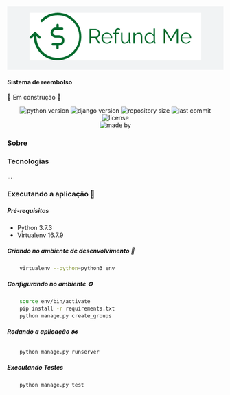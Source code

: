 <div style='background-color:#f1f3f4' align='center'>
    <h1 align='center' style="margin: 0px;padding:0">
        <img alt="Application Logo" src='./assets/logo2.png' style='margin:15px;padding:0'>
    </h1>
</div>

#### Sistema de reembolso
:construction: Em construção :construction:
<p align="center">
  <img alt="python version" src="https://img.shields.io/static/v1?label=python&message=3.7.3&color=2d618c&style=for-the-badge&logo=python"/>

  <img alt="django version" src="https://img.shields.io/static/v1?label=django&message=3.1.1&color=083d06&style=for-the-badge&logo=django"/>
  
  <img alt="repository size" src="https://img.shields.io/github/repo-size/GDSRS/Sysreembolso?style=for-the-badge"/>

  <img alt="last commit" src="https://img.shields.io/github/last-commit/GDSRS/Sysreembolso?style=for-the-badge"/>

  <img alt="license" src="https://img.shields.io/static/v1?label=license&message=MIT&color=f4e21a&style=for-the-badge"/>

  <br/>

  <img alt="made by" src="https://img.shields.io/static/v1?label=made%20by&message=Guilherme%20Sant'Ana&color=177c2b&style=for-the-badge"/>
</p>

### Sobre
### Tecnologias
...

### Executando a aplicação :rocket:
##### Pré-requisitos
* Python 3.7.3
* Virtualenv 16.7.9

##### Criando no ambiente de desenvolvimento :hammer:
```bash
    virtualenv --python=python3 env
```
##### Configurando no ambiente :gear:
```bash
    source env/bin/activate
    pip install -r requirements.txt
    python manage.py create_groups
```
##### Rodando a aplicação :motorcycle:
```bash
    python manage.py runserver
```
##### Executando Testes
```bash
    python manage.py test
```